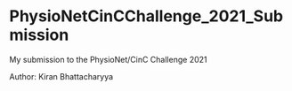# PhysioNetCinCChallenge_2021_Submission
My submission to the PhysioNet/CinC Challenge 2021

Author: Kiran Bhattacharyya

